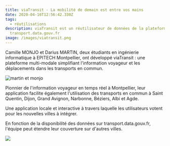 ```yaml
---
title: viaTransit - La mobilité de demain est entre vos mains
date: 2020-04-16T12:56:42.330Z
tags:
  - réutilisations
description: viaTransit est un réutilisateur de données de la plateforme
  transport.data.gouv.fr
image: /images/viatransit.png
---
```

Camille MONJO et Darius MARTIN, deux étudiants en ingénierie informatique à EPITECH Montpellier, ont développé viaTransit : une plateforme multi-modale simplifiant l'information voyageur et les déplacements dans les transports en commun.

![martin et monjo](img/martin_et_monjo.jpg "Les deux fondateurs de ViaTransit")

<!--StartFragment-->

Pionnier de l'information voyageur en temps réel à Montpellier, leur application facilite également l'utilisation des transports en commun à Saint Quentin, Dijon, Grand Avignon, Narbonne, Béziers, Albi et Agde.

Une application locale et interactive à travers laquelle les utilisateurs votent pour les nouvelles villes à intégrer.

En fonction de la disponibilité des données sur transport.data.gouv.fr, l'équipe peut étendre leur couverture sur d'autres villes.

<!--EndFragment-->

![](img/viatransitapp.png)